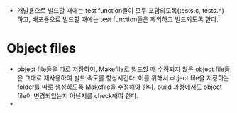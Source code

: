 - 개발용으로 빌드할 때에는 test function들이 모두 포함되도록(tests.c, tests.h) 하고, 배포용으로 빌드할 때에는 test function들은 제외하고 빌드되도록 한다. 
# Object files
- object file들을 따로 저장하여, Makefile로 빌드할 때 수정되지 않은 object file들은 그대로 재사용하여 빌드 속도를 향상시킨다. 이를 위해서 object file을 저장하는 folder를 따로 생성하도록 Makefile을 수정해야 한다. build 과정에서도 object file이 변경되었는지 아닌지를 check해야 한다. 
- 